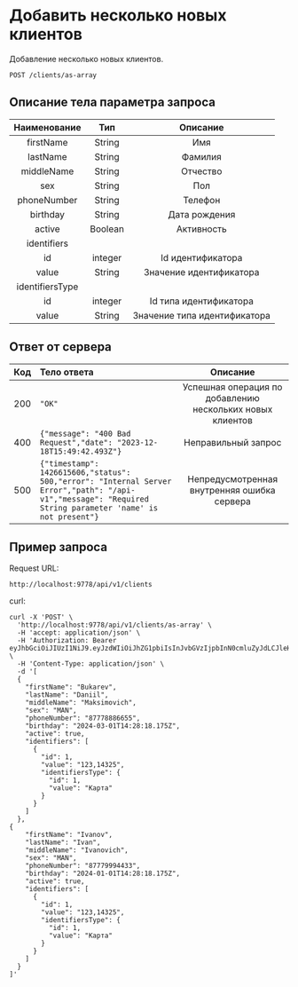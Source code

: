 # Добавить несколько новых клиентов
Добавление несколько новых клиентов.
```
POST /clients/as-array
```
## Описание тела параметра запроса
|  Наименование   |   Тип   |           Описание           |
|:---------------:|:-------:|:----------------------------:|
|   firstName     | String  |             Имя              |
|    lastName     | String  |           Фамилия            |
|   middleName    | String  |           Отчество           |
|       sex       | String  |             Пол              |
|   phoneNumber   | String  |           Телефон            |
|    birthday     | String  |        Дата рождения         |
|     active      | Boolean |          Активность          |
|   identifiers   |         |                              |
|       id        | integer |      Id идентификатора       |
|      value      | String  |   Значение идентификатора    |
| identifiersType |         |                              |
|       id        | integer |   Id типа идентификатора     |
|      value      | String  | Значение типа идентификатора |


## Ответ от сервера
| Код | Тело ответа                                                                                                                                                   |                         Описание                          |
|:---:|:--------------------------------------------------------------------------------------------------------------------------------------------------------------|:---------------------------------------------------------:|
| 200 | ```"OK"```                                                                                                                                                    | Успешная операция по добавлению нескольких новых клиентов |
| 400 | ```{"message": "400 Bad Request","date": "2023-12-18T15:49:42.493Z"}```                                                                                       |                    Неправильный запрос                    |
| 500 | ```{"timestamp": 1426615606,"status": 500,"error": "Internal Server Error","path": "/api-v1","message": "Required String parameter 'name' is not present"}``` |        Непредусмотренная внутренняя ошибка сервера        |
## Пример запроса
Request URL:
```
http://localhost:9778/api/v1/clients
```
curl:
```
curl -X 'POST' \
  'http://localhost:9778/api/v1/clients/as-array' \
  -H 'accept: application/json' \
  -H 'Authorization: Bearer eyJhbGciOiJIUzI1NiJ9.eyJzdWIiOiJhZG1pbiIsInJvbGVzIjpbInN0cmluZyJdLCJleHAiOjE3MDkzODk1NDgsImlhdCI6MTcwOTMwMjkwOH0.18dncCzfnHOHgIZesIuJUVEgzwjq5lFoBgGVTrd7ckM' \
  -H 'Content-Type: application/json' \
  -d '[
  {
    "firstName": "Bukarev",
    "lastName": "Daniil",
    "middleName": "Maksimovich",
    "sex": "MAN",
    "phoneNumber": "87778886655",
    "birthday": "2024-03-01T14:28:18.175Z",
    "active": true,
    "identifiers": [
      {
        "id": 1,
        "value": "123,14325",
        "identifiersType": {
          "id": 1,
          "value": "Карта"
        }
      }
    ]
  },
{
    "firstName": "Ivanov",
    "lastName": "Ivan",
    "middleName": "Ivanovich",
    "sex": "MAN",
    "phoneNumber": "87779994433",
    "birthday": "2024-01-01T14:28:18.175Z",
    "active": true,
    "identifiers": [
      {
        "id": 1,
        "value": "123,14325",
        "identifiersType": {
          "id": 1,
          "value": "Карта"
        }
      }
    ]
  }
]'
```